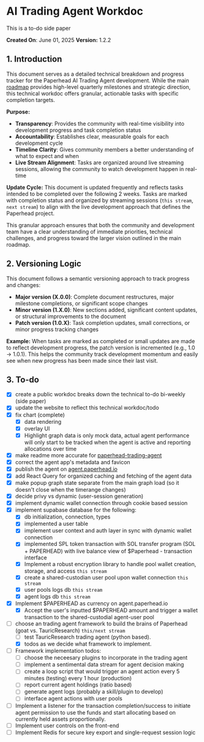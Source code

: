 # AI Trading Agent Workdoc
This is a to-do side paper

  

**Created On**: June 01, 2025
**Version:** 1.2.2

## 1. Introduction

This document serves as a detailed technical breakdown and progress tracker for the Paperhead AI Trading Agent development. While the main [roadmap](README.md#6-roadmap) provides high-level quarterly milestones and strategic direction, this technical workdoc offers granular, actionable tasks with specific completion targets.

**Purpose:**
- **Transparency**: Provides the community with real-time visibility into development progress and task completion status
- **Accountability**: Establishes clear, measurable goals for each development cycle
- **Timeline Clarity**: Gives community members a better understanding of what to expect and when
- **Live Stream Alignment**: Tasks are organized around live streaming sessions, allowing the community to watch development happen in real-time

**Update Cycle:**
This document is updated frequently and reflects tasks intended to be completed over the following 2 weeks. Tasks are marked with completion status and organized by streaming sessions (`this stream`, `next stream`) to align with the live development approach that defines the Paperhead project.

This granular approach ensures that both the community and development team have a clear understanding of immediate priorities, technical challenges, and progress toward the larger vision outlined in the main roadmap.

## 2. Versioning Logic

This document follows a semantic versioning approach to track progress and changes:

- **Major version (X.0.0)**: Complete document restructures, major milestone completions, or significant scope changes
- **Minor version (1.X.0)**: New sections added, significant content updates, or structural improvements to the document  
- **Patch version (1.0.X)**: Task completion updates, small corrections, or minor progress tracking changes

**Example:** When tasks are marked as completed or small updates are made to reflect development progress, the patch version is incremented (e.g., 1.0 → 1.0.1). This helps the community track development momentum and easily see when new progress has been made since their last visit.

## 3. To-do

- [x] create a public workdoc breaks down the technical to-do bi-weekly (side paper)
- [x] update the website to reflect this technical workdoc/todo
- [x] fix chart (complete)
	- [x] data rendering
	- [x] overlay UI
	- [x] Highlight graph data is only mock data, actual agent performance will only start to be tracked when the agent is active and reporting allocations over time
- [x] make readme more accurate for [paperhead-trading-agent](https://github.com/0xpaperhead/paperhead-trading-agent)
- [x] correct the agent app's metadata and favicon
- [x] publish the agent on [agent.paperhead.io](https://paperhead.io)
- [x] add React Query for organized caching and fetching of the agent data
- [x] make popup graph state separate from the main graph load (so it doesn't close when the timerange changes)
- [x] decide privy vs dynamic (user-session generation)
- [x] implement dynamic wallet connection through cookie based session
- [x] implement supabase database for the following:
	- [x] db initialization, connection, types
	- [x] implemented a user table
	- [x] implement user context and auth layer in sync with dynamic wallet connection
	- [x] implemented SPL token transaction with SOL transfer program (SOL + PAPERHEAD) with live balance view of $Paperhead - transaction interface
	- [x] Implement a robust encryption library to handle pool wallet creation, storage, and access `this stream`
	- [x] create a shared-custodian user pool upon wallet connection `this stream`
	- [x] user pools logs db `this stream`
	- [x] agent logs db `this stream`
- [x] Implement $PAPERHEAD as currency on agent.paperhead.io
	- [x] Accept the user's inputted $PAPERHEAD amount and trigger a wallet transaction to the shared-custodial agent-user pool	
- [ ] choose an trading agent framework to build the brains of Paperhead (goat vs. TauricResearch) `this/next stream`
	- [ ] test TauricResearch trading agent (python based).
	- [x] todos as we decide what framework to implement.
- [ ] Framework implementation todos:
	- [ ] choose the neceesary plugins to incorporate in the trading agent
	- [ ] implement a sentimental data stream for agent decision making
	- [ ] create a loop script that would trigger an agent action every 5 minutes (testing) every 1 hour (production)
	- [ ] report current agent holdings (ratio based)
	- [ ] generate agent logs (probably a skill/plugin to develop)
	- [ ] interface agent actions with user pools
- [ ] Implement a listener for the transaction completion/success to initiate agent permission to use the funds and start allocating based on currently held assets proportionally.
- [ ] Implement user controls on the front-end
- [ ] Implement Redis for secure key export and single-request session logic